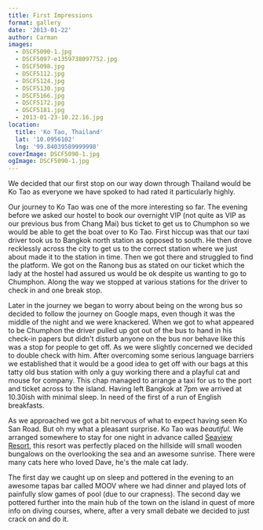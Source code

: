 ```yaml
---
title: First Impressions
format: gallery
date: '2013-01-22'
author: Carman
images:
  - DSCF5090-1.jpg
  - DSCF5097-e1359738097752.jpg
  - DSCF5098.jpg
  - DSCF5112.jpg
  - DSCF5124.jpg
  - DSCF5130.jpg
  - DSCF5166.jpg
  - DSCF5172.jpg
  - DSCF5181.jpg
  - 2013-01-23-10.22.16.jpg
location:
  title: 'Ko Tao, Thailand'
  lat: '10.0956102'
  lng: '99.84039589999998'
coverImage: DSCF5090-1.jpg
ogImage: DSCF5090-1.jpg
---
```


We decided that our first stop on our way down through Thailand would be Ko Tao as everyone we have spoked to had rated it particularly highly.

Our journey to Ko Tao was one of the more interesting so far. The evening before we asked our hostel to book our overnight VIP (not quite as VIP as our previous bus from Chang Mai) bus ticket to get us to Chumphon so we would be able to get the boat over to Ko Tao. First hiccup was that our taxi driver took us to Bangkok north station as opposed to south. He then drove recklessly across the city to get us to the correct station where we just about made it to the station in time. Then we got there and struggled to find the platform. We got on the Ranong bus as stated on our ticket which the lady at the hostel had assured us would be ok despite us wanting to go to Chumphon. Along the way we stopped at various stations for the driver to check in and one break stop.

Later in the journey we began to worry about being on the wrong bus so decided to follow the journey on Google maps, even though it was the middle of the night and we were knackered. When we got to what appeared to be Chumphon the driver pulled up got out of the bus to hand in his check-in papers but didn't disturb anyone on the bus nor behave like this was a stop for people to get off. As we were slightly concerned we decided to double check with him. After overcoming some serious language barriers we established that it would be a good idea to get off with our bags at this tatty old bus station with only a guy working there and a playful cat and mouse for company. This chap managed to arrange a taxi for us to the port and ticket across to the island. Having left Bangkok at 7pm we arrived at 10.30ish with minimal sleep. In need of the first of a run of English breakfasts.

As we approached we got a bit nervous of what to expect having seen Ko San Road. But oh my what a pleasant surprise. Ko Tao was _beautiful_. We arranged somewhere to stay for one night in advance called [Seaview Resort](http://www.kohtao-seaview.com/), this resort was perfectly placed on the hillside will small wooden bungalows on the overlooking the sea and an awesome sunrise. There were many cats here who loved Dave, he's the male cat lady.

The first day we caught up on sleep and pottered in the evening to an awesome tapas bar called MOOV where we had dinner and played lots of painfully slow games of pool (due to our crapness). The second day we pottered further into the main hub of the town on the island in quest of more info on diving courses, where, after a very small debate we decided to just crack on and do it.
